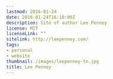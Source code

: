 ```yaml
---
lastmod: 2016-01-24
date: 2016-01-24T16:10:00Z
description: Site of author Lee Penney
license: MIT
licenseLink: ""
sitelink: http://leepenney.com/
tags:
- personal
- website
thumbnail: /images/leepenney-tn.jpg
title: Lee Penney
---
```


